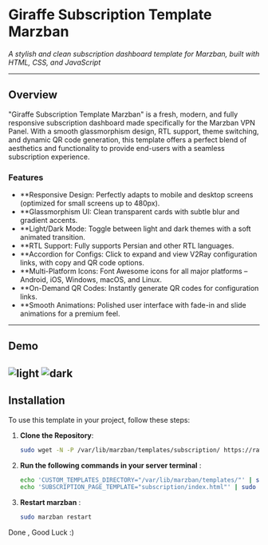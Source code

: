 # Giraffe Subscription Template Marzban

*A stylish and clean subscription dashboard template for Marzban, built with HTML, CSS, and JavaScript*

---

## Overview

"Giraffe Subscription Template Marzban" is a fresh, modern, and fully responsive subscription dashboard made specifically for the Marzban VPN Panel. With a smooth glassmorphism design, RTL support, theme switching, and dynamic QR code generation, this template offers a perfect blend of aesthetics and functionality to provide end-users with a seamless subscription experience.

### Features
- **Responsive Design: Perfectly adapts to mobile and desktop screens (optimized for small screens up to 480px).
- **Glassmorphism UI: Clean transparent cards with subtle blur and gradient accents.
- **Light/Dark Mode: Toggle between light and dark themes with a soft animated transition.
- **RTL Support: Fully supports Persian and other RTL languages.
- **Accordion for Configs: Click to expand and view V2Ray configuration links, with copy and QR code options.
- **Multi-Platform Icons: Font Awesome icons for all major platforms – Android, iOS, Windows, macOS, and Linux.
- **On-Demand QR Codes: Instantly generate QR codes for configuration links.
- **Smooth Animations: Polished user interface with fade-in and slide animations for a premium feel.

---

## Demo
![light](https://github.com/user-attachments/assets/4358e4bb-f330-4295-9a7c-ad9218e75abf)
![dark](https://github.com/user-attachments/assets/935bc901-a216-4fd0-ab5d-8b1366eca3ae)
---

## Installation

To use this template in your project, follow these steps:

1. **Clone the Repository**:
   ```bash
   sudo wget -N -P /var/lib/marzban/templates/subscription/ https://raw.githubusercontent.com/pourjavadi/GiraffeSubscription/refs/heads/main/index.html
2. **Run the following commands in your server terminal** :
   ```bash
   echo 'CUSTOM_TEMPLATES_DIRECTORY="/var/lib/marzban/templates/"' | sudo tee -a /opt/marzban/.env
   echo 'SUBSCRIPTION_PAGE_TEMPLATE="subscription/index.html"' | sudo tee -a /opt/marzban/.env
3. **Restart marzban** :
   ```bash
   sudo marzban restart
Done , Good Luck :)
